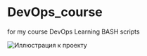 # DevOps_course
for my course DevOps
Learning BASH scripts

![Иллюстрация к проекту](https://www.rabstol.net/uploads/gallery/main/214/rabstol_net_program_brands_18.jpg)
